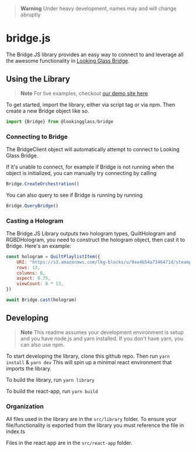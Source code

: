 > **Warning**
> Under heavy development, names may and will change abruptly

# bridge.js

The Bridge.JS library provides an easy way to connect to and leverage all the awesome functionality in [Looking Glass Bridge](https://docs.lookingglassfactory.com/getting-started/looking-glass-bridge).

## Using the Library

> **Note**
> For live examples, checkout [our demo site here](https://bridge-js.vercel.app/)

To get started, import the library, either via script tag or via npm. Then create a new Bridge object like so.

```js
import {Bridge} from @lookingglass/bridge
```

### Connecting to Bridge

The BridgeClient object will automatically attempt to connect to Looking Glass Bridge.

If it's unable to connect, for example if Bridge is not running when the object is initialized, you can manually try connecting by calling

```js
Bridge.CreateOrchestration()
```

You can also query to see if Bridge is running by running

```js
Bridge.QueryBridge()
```

### Casting a Hologram

The Bridge.JS Library outputs two hologram types, QuiltHologram and RGBDHologram, you need to construct the hologram object, then cast it to Bridge. Here's an example:

```js
const hologram = QuiltPlaylistItem({
	URI: "https://s3.amazonaws.com/lkg-blocks/u/9aa4b54a7346471d/steampunk_qs8x13.jpg",
	rows: 13,
	columns: 8,
	aspect: 0.75,
	viewCount: 8 * 13,
})

await Bridge.cast(hologram)
```

## Developing

> **Note**
> This readme assumes your development environment is setup and you have node.js and yarn installed. If you don't have yarn, you can also use npm.

To start developing the library, clone this github repo. Then run `yarn install` & `yarn dev` This will spin up a minimal react environment that imports the library.

To build the library, run `yarn library`

To build the react-app, run `yarn build`

### Organization

All files used in the library are in the `src/library` folder. To ensure your file/functionality is exported from the library you must reference the file in index.ts

Files in the react app are in the `src/react-app` folder.
